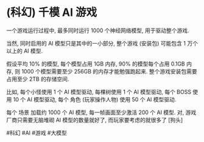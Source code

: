 # (科幻) 千模 AI 游戏

一个游戏运行过程中, 最多同时运行 1000 个神经网络模型, 用于驱动整个游戏.

当然, 同时启用的 AI 模型只是其中的一小部分, 整个游戏 (安装包) 可能包含 1 万个以上的 AI 模型.

假设平均 10% 的模型, 每个模型占用 1GB 内存, 90% 的模型每个占用 0.1GB 内存, 则 1000 个模型需要至少 256GB 的内存才能勉强跑起来. 整个游戏安装包需要占用至少 2TB 的存储空间.

比如, 每个小怪使用 1 个 AI 模型驱动, 每棵树使用 1 个 AI 模型驱动, 每个 BOSS 使用 10 个 AI 模型驱动, 每个 角色 (玩家操作人物) 使用 50 个 AI 模型驱动.

每个 场景 加载约 1000 个 AI 模型, 每一帧画面至少激活 200 个 AI 模型. 对, 游戏厂商只需要无脑堆砌 AI 模型的数量就好了, 而玩家要考虑的就很多了 [狗头]

 #科幻 #AI #游戏 #大模型
